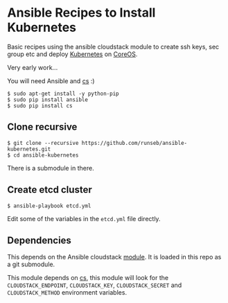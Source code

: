 Ansible Recipes to Install Kubernetes
=====================================

Basic recipes using the ansible cloudstack module to create ssh keys, sec group etc and deploy [Kubernetes](http://kubernetes.io) on [CoreOS](http://coreos.com).

Very early work...

You will need Ansible and [cs](https://github.com/exoscale/cs) :)

    $ sudo apt-get install -y python-pip
    $ sudo pip install ansible
    $ sudo pip install cs

Clone recursive
---------------

    $ git clone --recursive https://github.com/runseb/ansible-kubernetes.git
    $ cd ansible-kubernetes

There is a submodule in there.

Create etcd cluster
-------------------

    $ ansible-playbook etcd.yml

Edit some of the variables in the `etcd.yml` file directly.

Dependencies
------------

This depends on the Ansible cloudstack [module](https://github.com/resmo/ansible-cloudstack). It is loaded in this repo as a git submodule.

This module depends on [cs](https://github.com/exoscale/cs), this module will look for the `CLOUDSTACK_ENDPOINT`, `CLOUDSTACK_KEY`, `CLOUDSTACK_SECRET` and `CLOUDSTACK_METHOD` environment variables.

